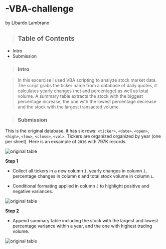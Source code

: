 # -VBA-challenge
by Libardo Lambrano

> ## Table of Contents

* Intro 
* Submission 



> ### Intro

> In this excercise I used VBA scripting to analyze stock market data. The script grabs the ticker name from a database of daily quotes, it calculates yearly changes (net and percentage) as well as total volume. A summary table extracts the stock with the biggest percentage increase, the one with the lowest percentage decrease and the stock with the largest transacted volume. 

> ### Submission 

This is the original database, it has six rows: `<ticker>`, `<date>`, `<open>`, `<high>`, `<low>`, `<close>`, `<vol>`. Tickers are organized organized by year (one per sheet). Here is an exsample of `2016` with 797K records.

![original table](/-VBA-challenge/VBAStocks/images/01_original_table.png)

**Step 1**

* Collect all tickers in a new column `I`, yearly changes in column `J`, percentage changes in column `K` and total stock volume in column `L`. 

* Conditional formating applied in column `J` to highlight positive and negative variances. 


![original table](/-VBA-challenge/VBAStocks/images/01_step1.png)

**Step 2**

* Append summary table including the stock with the largest and lowest percentage variance within a year, and the one with highest trading volume. 

![original table](/-VBA-challenge/VBAStocks/images/01_step2.png)










